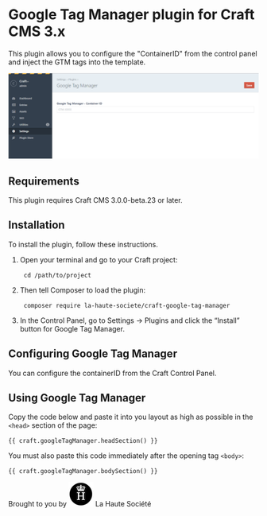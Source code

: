 # Google Tag Manager plugin for Craft CMS 3.x

This plugin allows you to configure the "ContainerID" from the control panel 
and inject the GTM tags into the template.

![Screenshot](resources/img/plugin-screenshot.png)

## Requirements

This plugin requires Craft CMS 3.0.0-beta.23 or later.

## Installation

To install the plugin, follow these instructions.

1. Open your terminal and go to your Craft project:

        cd /path/to/project

2. Then tell Composer to load the plugin:

        composer require la-haute-societe/craft-google-tag-manager

3. In the Control Panel, go to Settings → Plugins and click the “Install” button for Google Tag Manager.


## Configuring Google Tag Manager

You can configure the containerID from the Craft Control Panel.


## Using Google Tag Manager

Copy the code below and paste it into you layout as high as possible in the `<head>` section 
of the page:
```
{{ craft.googleTagManager.headSection() }}
```

You must also paste this code immediately after the opening tag `<body>`:
```
{{ craft.googleTagManager.bodySection() }}
```



Brought to you by [![Logo](resources/img/lhs.png)][lhs-site] La Haute Société

[lhs-site]: https://www.lahautesociete.com